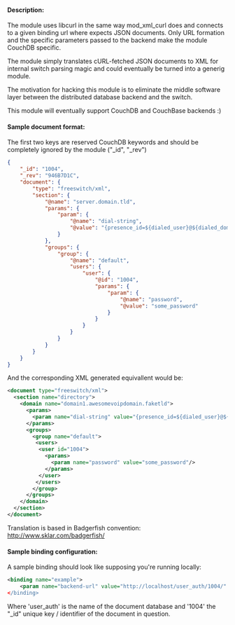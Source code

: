 #### Description: 

The module uses libcurl in the same way mod_xml_curl does
and connects to a given binding url where expects JSON
documents. Only URL formation and the specific parameters
passed to the backend make the module CouchDB specific.

The module simply translates cURL-fetched JSON documents
to XML for internal switch parsing magic and could eventually
be turned into a generig module.

The motivation for hacking this module is to eliminate
the middle software layer between the distributed database
backend and the switch.

This module will eventually support CouchDB and CouchBase
backends :)

#### Sample document format:

The first two keys are reserved CouchDB keywords and should
be completely ignored by the module ("_id", "_rev")

```json
{
    "_id": "1004",
    "_rev": "946B7D1C",
    "document": {
        "type": "freeswitch/xml",
        "section": {
            "@name": "server.domain.tld",
            "params": {
                "param": {
                    "@name": "dial-string",
                    "@value": "{presence_id=${dialed_user}@${dialed_domain}}${sofia_contact(${dialed_user}@${dialed_domain})}"
                }
            },
            "groups": {
                "group": {
                    "@name": "default",
                    "users": {
                        "user": {
                            "@id": "1004",
                            "params": {
                                "param": {
                                    "@name": "password",
                                    "@value": "some_password"
                                }
                            }
                        }
                    }
                }
            }
        }
    }
}
```
And the corresponding XML generated equivallent would be:

```xml
<document type="freeswitch/xml">
  <section name="directory">
    <domain name="domain1.awesomevoipdomain.faketld">
      <params>
        <param name="dial-string" value="{presence_id=${dialed_user}@${dialed_domain}}${sofia_contact(${dialed_user}@${dialed_domain})}"/>
      </params>
      <groups>
        <group name="default">
         <users>
          <user id="1004">
            <params>
              <param name="password" value="some_password"/>
            </params>
          </user>
         </users>
        </group>
      </groups>
    </domain>
  </section>
</document>
```

Translation is based in Badgerfish convention: http://www.sklar.com/badgerfish/

#### Sample binding configuration:

A sample binding should look like supposing you're running locally:

```xml
<binding name="example">
    <param name="backend-url" value="http://localhost/user_auth/1004/" variable='sip_auth_user" binding="directory"/>
</binding>
```

Where 'user_auth' is the name of the document database and '1004' the "_id" unique key / identifier of the document in question.


